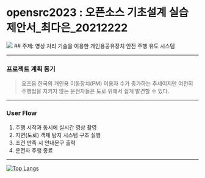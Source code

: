 # opensrc2023 : 오픈소스 기초설계 실습 제안서_최다은_20212222
<img src="https://img.shields.io/badge/python-3776AB?style=flat&logo=python&logoColor=white"/>
## 주제: 영상 처리 기술을 이용한 개인용공유장치 안전 주행 유도 시스템

--------------------------------------------------------------
### 프로젝트 계획 동기
> 요즈음 한국의 개인용 이동장치(PM) 이용자 수가 증가하는 추세이지만 여전히 주행법을 지키지 않는 운전자들은 도로 위에서 쉽게 발견할 수 있다. 

-------------------------------------------------------------
### User Flow
1. 주행 시작과 동시에 실시간 영상 촬영
2. 지면(도로) 객체 탐지 시스템 구조 실행
3. 조건 만족 시 안내문구 출력
4. 운전자 주행 종료
---------------------------------------------------------------

[![Top Langs](https://github-readme-stats.vercel.app/api/top-langs/?username=thisischeese&langs_count=8)](https://github.com/thisischeese/github-readme-stats)

